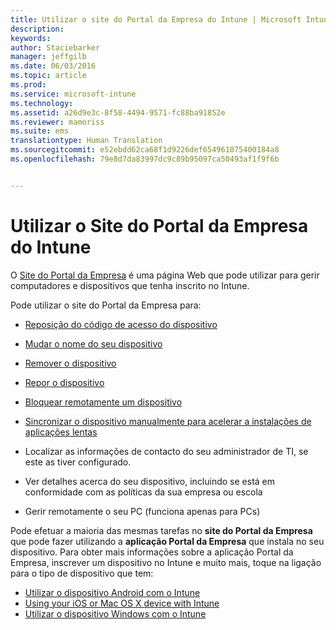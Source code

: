 ```yaml
---
title: Utilizar o site do Portal da Empresa do Intune | Microsoft Intune
description: 
keywords: 
author: Staciebarker
manager: jeffgilb
ms.date: 06/03/2016
ms.topic: article
ms.prod: 
ms.service: microsoft-intune
ms.technology: 
ms.assetid: a26d9e3c-8f58-4494-9571-fc88ba91852e
ms.reviewer: mamoriss
ms.suite: ems
translationtype: Human Translation
ms.sourcegitcommit: e52ebdd62ca68f1d9226def654961075400184a8
ms.openlocfilehash: 79e8d7da83997dc9c89b95097ca50493af1f9f6b


---
```


# Utilizar o Site do Portal da Empresa do Intune
O [Site do Portal da Empresa](http://portal.manage.microsoft.com) é uma página Web que pode utilizar para gerir computadores e dispositivos que tenha inscrito no Intune.

Pode utilizar o site do Portal da Empresa para:

-   [Reposição do código de acesso do dispositivo](reset-your-passcode-cpwebsite.md)

-   [Mudar o nome do seu dispositivo](rename-your-device-cpwebsite.md)

-   [Remover o dispositivo](remove-your-device-cpwebsite.md)

-   [Repor o dispositivo](reset-your-device-cpwebsite.md)

-   [Bloquear remotamente um dispositivo](remote-lock-your-device-cpwebsite.md)

-   [Sincronizar o dispositivo manualmente para acelerar a instalações de aplicações lentas](sync-your-device-manually-cpwebsite.md)

-   Localizar as informações de contacto do seu administrador de TI, se este as tiver configurado. 

-   Ver detalhes acerca do seu dispositivo, incluindo se está em conformidade com as políticas da sua empresa ou escola

-   Gerir remotamente o seu PC (funciona apenas para PCs)

Pode efetuar a maioria das mesmas tarefas no **site do Portal da Empresa** que pode fazer utilizando a **aplicação Portal da Empresa** que instala no seu dispositivo. Para obter mais informações sobre a aplicação Portal da Empresa, inscrever um dispositivo no Intune e muito mais, toque na ligação para o tipo de dispositivo que tem:

- [Utilizar o dispositivo Android com o Intune](using-your-android-device-with-intune.md)
- [Using your iOS or Mac OS X device with Intune](using-your-ios-or-mac-os-x-device-with-intune.md)
- [Utilizar o dispositivo Windows com o Intune](using-your-windows-device-with-intune.md)



<!--HONumber=Jun16_HO4-->


